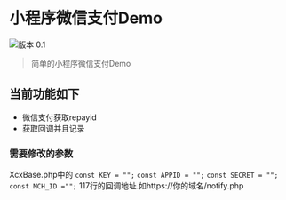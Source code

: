 # 小程序微信支付Demo

![版本 0.1](https://img.shields.io/badge/版本-0.1-red.svg) 

> 简单的小程序微信支付Demo

## 当前功能如下

- 微信支付获取repayid
- 获取回调并且记录

### 需要修改的参数

XcxBase.php中的
	`const KEY = "";` 
	`const APPID = "";`
	`const SECRET = "";`
	`const MCH_ID ="";`
117行的回调地址.如https://你的域名/notify.php
	
